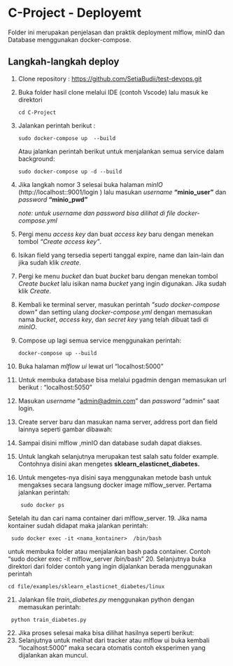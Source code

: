 # C-Project - Deployemt
Folder ini merupakan penjelasan dan praktik deployment mlflow, minIO dan Database menggunakan docker-compose.

## Langkah-langkah deploy
1. Clone repository : https://github.com/SetiaBudii/test-devops.git
2. Buka folder hasil clone melalui IDE (contoh Vscode) lalu masuk ke direktori
   
   ```shell
   cd C-Project
   ```
3. Jalankan perintah berikut :
   
      ```shell
      sudo docker-compose up  --build
      ```
   Atau jalankan perintah berikut untuk menjalankan semua service dalam background:

    ```shell
    sudo docker-compose up -d --build
    ```
    
4. Jika langkah nomor 3 selesai buka halaman _minIO_ (http://localhost::9001/login ) lalu masukan _username_ **“minio_user”** dan _password_ **“minio_pwd”**
   
   _note: untuk username dan password bisa dilihat di file docker-compose.yml_
   
5. Pergi menu _access key_ dan buat _access key_ baru dengan menekan tombol _“Create access key”_.
6. Isikan field yang tersedia seperti tanggal expire, name dan lain-lain dan jika sudah klik _create_.
7. Pergi ke menu _bucket_ dan buat _bucket_ baru dengan menekan tombol _Create bucket_ lalu isikan nama _bucket_ yang ingin digunakan. Jika sudah klik _Create_.
8. Kembali ke terminal server, masukan perintah _"sudo docker-compose down"_ dan setting ulang _docker-compose.yml_ dengan memasukan nama _bucket_, _access key_, dan _secret key_ yang telah dibuat tadi di _minIO_.
11. Compose up lagi  semua service menggunakan perintah:
    ```shell
    docker-compose up --build
    ```
12. Buka halaman _mlflow ui_ lewat url “localhost:5000”
13. Untuk membuka database bisa melalui pgadmin dengan memasukan url berikut : “localhost:5050”
14. Masukan _username_ “admin@admin.com” dan _password_ “admin” saat login.
15. Create server baru dan masukan nama server, address port dan field lainnya seperti gambar dibawah:
16. Sampai disini mlflow ,minIO dan database sudah dapat diakses.
17. Untuk langkah selanjutnya merupakan test salah satu folder example. Contohnya disini akan mengetes **sklearn_elasticnet_diabetes.**
18. Untuk mengetes-nya disini saya menggunakan metode bash untuk mengakses secara langsung docker image mlflow_server. Pertama jalankan perintah:
```shell
    sudo docker ps
```
Setelah itu dan cari nama container dari mlflow_server.
19. Jika nama kontainer sudah didapat maka jalankan perintah:
```shell
 sudo docker exec -it <nama_kontainer>  /bin/bash
```
untuk membuka folder atau menjalankan bash pada container. Contoh “sudo docker exec -it mlflow_server  /bin/bash”
20. Selanjutnya buka direktori dari folder contoh yang ingin dijalankan berada menggunakan perintah
```shell
cd file/examples/sklearn_elasticnet_diabetes/linux
```
21. Jalankan file _train_diabetes.py_ menggunakan python dengan memasukan perintah:
```shell
 python train_diabetes.py
```
22. Jika proses selesai maka bisa dilihat hasilnya seperti berikut:
23. Selanjutnya untuk melihat dari tracker atau mlflow ui  buka kembali “localhost:5000” maka secara otomatis contoh eksperimen yang dijalankan akan muncul.
    
